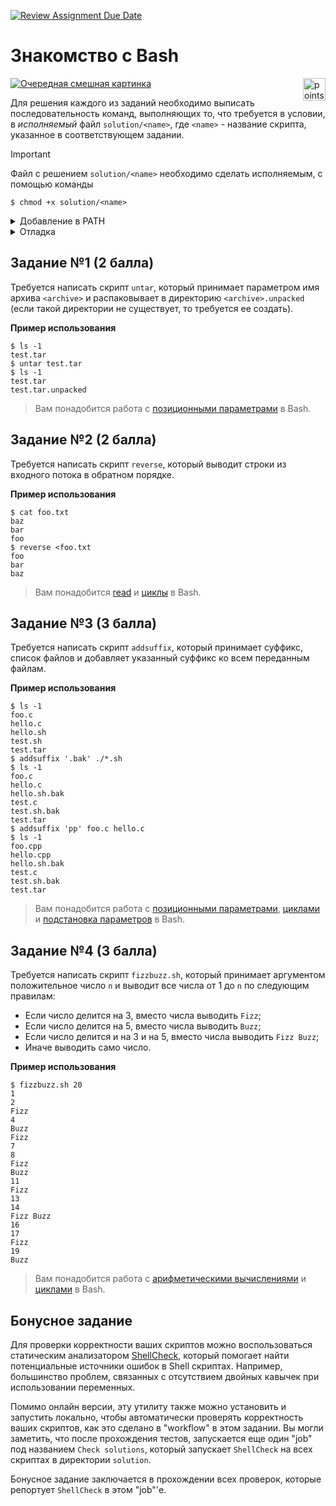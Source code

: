 [![Review Assignment Due Date](https://classroom.github.com/assets/deadline-readme-button-22041afd0340ce965d47ae6ef1cefeee28c7c493a6346c4f15d667ab976d596c.svg)](https://classroom.github.com/a/g5qqA0-e)
# Знакомство с Bash

<img alt="points bar" align="right" height="36" src="../../blob/badges/.github/badges/points-bar.svg" />

[![Очередная смешная картинка](https://imgs.xkcd.com/comics/the_general_problem.png)](https://xkcd.com/974/)


Для решения каждого из заданий необходимо выписать последовательность команд,
выполняющих то, что требуется в условии, в *исполняемый* файл `solution/<name>`,
где `<name>` - название скрипта, указанное в соответствующем задании.

> [!IMPORTANT]
> Файл с решением `solution/<name>` необходимо сделать исполняемым, с помощью команды
> ```console
> $ chmod +x solution/<name>
> ```

<details>
  <summary>Добавление в PATH</summary>

Для запуска скрипта без указания полного пути до него, можно его скопировать
(или создать [символическую ссылку](https://en.wikipedia.org/wiki/Symbolic_link#POSIX_and_Unix-like_operating_systems)
на скрипт) в какую-либо директорию, входящую в переменную окружения `PATH`.

Стандартной директорией для пользовательских скриптов является `~/.local/bin`,
которая по умолчанию должна быть включена в `PATH`.

</details>

<details>
  <summary>Отладка</summary>

Для локальной отладки можно запустить ваше решение с помощью следующей команды:
```console
$ bash -xe solution/<name>
```
Параметры `-xe` (`-x` и `-e`) включают логирование выполненных команд и
завершение исполнения при первой ошибке, что бывает очень полезно при отладке скриптов.
Более подробное описание этих и других опций утилиты `bash` можно получить с помощью
```console
$ bash -c "help set"
```
</details>

## Задание №1 (2 балла)

Требуется написать скрипт `untar`, который принимает параметром имя архива `<archive>`
и распаковывает в директорию `<archive>.unpacked` (если такой директории не существует,
то требуется ее создать).

**Пример использования**
```console
$ ls -1
test.tar
$ untar test.tar
$ ls -1
test.tar
test.tar.unpacked
```

> Вам понадобится работа с [позиционными параметрами](https://www.gnu.org/software/bash/manual/bash.html#Shell-Parameters) в Bash.

## Задание №2 (2 балла)

Требуется написать скрипт `reverse`, который выводит строки из входного потока
в обратном порядке.

**Пример использования**
```console
$ cat foo.txt
baz
bar
foo
$ reverse <foo.txt
foo
bar
baz
```

> Вам понадобится [read](https://www.gnu.org/software/bash/manual/bash.html#index-read)
> и [циклы](https://www.gnu.org/software/bash/manual/bash.html#Looping-Constructs) в Bash.

## Задание №3 (3 балла)

Требуется написать скрипт `addsuffix`, который принимает суффикс,
список файлов и добавляет указанный суффикс ко всем переданным файлам.

**Пример использования**
```console
$ ls -1
foo.c
hello.c
hello.sh
test.sh
test.tar
$ addsuffix '.bak' ./*.sh
$ ls -1
foo.c
hello.c
hello.sh.bak
test.c
test.sh.bak
test.tar
$ addsuffix 'pp' foo.c hello.c
$ ls -1
foo.cpp
hello.cpp
hello.sh.bak
test.c
test.sh.bak
test.tar
```

> Вам понадобится работа с [позиционными параметрами](https://www.gnu.org/software/bash/manual/bash.html#Shell-Parameters),
> [циклами](https://www.gnu.org/software/bash/manual/bash.html#Looping-Constructs)
> и [подстановка параметров](https://www.gnu.org/software/bash/manual/bash.html#Shell-Parameter-Expansion) в Bash.

## Задание №4 (3 балла)

Требуется написать скрипт `fizzbuzz.sh`, который принимает аргументом положительное число `n`
и выводит все числа от 1 до `n` по следующим правилам:

- Если число делится на 3, вместо числа выводить `Fizz`;
- Если число делится на 5, вместо числа выводить `Buzz`;
- Если число делится и на 3 и на 5, вместо числа выводить `Fizz Buzz`;
- Иначе выводить само число.

**Пример использования**
```console
$ fizzbuzz.sh 20
1
2
Fizz
4
Buzz
Fizz
7
8
Fizz
Buzz
11
Fizz
13
14
Fizz Buzz
16
17
Fizz
19
Buzz
```

> Вам понадобится работа с [арифметическими вычислениями](https://www.gnu.org/software/bash/manual/bash.html#Shell-Arithmetic)
> и [циклами](https://www.gnu.org/software/bash/manual/bash.html#Looping-Constructs) в Bash.

## Бонусное задание

Для проверки корректности ваших скриптов можно воспользоваться статическим анализатором [ShellCheck](https://github.com/koalaman/shellcheck),
который помогает найти потенциальные источники ошибок в Shell скриптах.
Например, большинство проблем, связанных с отсутствием двойных кавычек при использовании переменных.

Помимо онлайн версии, эту утилиту также можно установить и запустить локально, чтобы
автоматически проверять корректность ваших скриптов, как это сделано в "workflow"
в этом задании. Вы могли заметить, что после прохождения тестов, запускается
еще один "job" под названием `Check solutions`, который запускает `ShellCheck` на всех
скриптах в директории `solution`.

Бонусное задание заключается в прохождении всех проверок, которые репортует `ShellCheck` в этом "job"'е.

